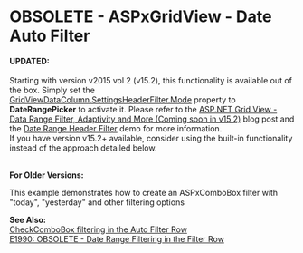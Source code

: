 # OBSOLETE - ASPxGridView - Date Auto Filter


<p><strong>UPDATED:</strong><br><br>Starting with version v2015 vol 2 (v15.2), this functionality is available out of the box. Simply set the <a href="https://documentation.devexpress.com/#AspNet/DevExpressWebGridViewDataColumnHeaderFilterSettings_Modetopic">GridViewDataColumn.SettingsHeaderFilter.Mode</a> property to <strong>DateRangePicker</strong> to activate it. Please refer to the <a href="https://community.devexpress.com/blogs/aspnet/archive/2015/11/10/asp-net-grid-view-data-range-filter-adaptivity-and-more-coming-soon-in-v15-2.aspx">ASP.NET Grid View - Data Range Filter, Adaptivity and More (Coming soon in v15.2)</a> blog post and the <a href="http://demos.devexpress.com/ASPxGridViewDemos/Filtering/DateRangeHeaderFilter.aspx">Date Range Header Filter</a> demo for more information.<br>If you have version v15.2+ available, consider using the built-in functionality instead of the approach detailed below.</p>
<p><br><strong>For Older Versions:</strong></p>
<p>This example demonstrates how to create an ASPxComboBox filter with "today", "yesterday" and other filtering options</p>
<p><strong>See Also:</strong><br> <a href="https://www.devexpress.com/Support/Center/p/E2203">CheckComboBox filtering in the Auto Filter Row</a><br> <a href="https://www.devexpress.com/Support/Center/p/E1990">E1990: OBSOLETE - Date Range Filtering in the Filter Row</a></p>

<br/>


